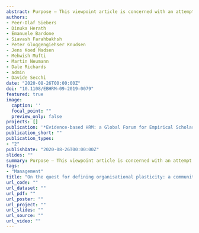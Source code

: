 ```yaml
---
abstract: Purpose – This viewpoint article is concerned with an attempt to advance organisational plasticity (OP) modelling concepts by using a novel community modelling framework (PhiloLab) from the social simulation community to drive the process of idea generation. In addition, the authors want to feed back their experience with PhiloLab as they believe that this way of idea generation could also be of interest to the wider evidence-based human resource management (EBHRM) community. Design/methodology/approach – The authors used some workshop sessions to brainstorm new conceptual ideas in a structured and efficient way with a multidisciplinary group of 14 (mainly academic) participants using PhiloLab. This is a tool from the social simulation community, which stimulates and formally supports discussions about philosophical questions of future societal models by means of developing conceptual agent-based simulation models. This was followed by an analysis of the qualitative data gathered during the PhiloLab sessions, feeding into the definition of a set of primary axioms of a plastic organisation. Findings – The PhiloLab experiment helped with defining a set of primary axioms of a plastic organisation, which are presented in this viewpoint article. The results indicated that the problem was rather complex, but it also showed good potential for an agent-based simulation model to tackle some of the key issues related to OP. The experiment also showed that PhiloLab was very useful in terms of knowledge and idea gathering. Originality/value – Through information gathering and open debates on how to create an agent-based simulation model of a plastic organisation, the authors could identify some of the characteristics of OP and start structuring some of the parameters for a computational simulation. With the outcome of the PhiloLab experiment, the authors are paving the way towards future exploratory computational simulation studies of OP.
authors:
- Peer-Olaf Siebers
- Dinuka Herath
- Emanuele Bardone
- Siavash Farahbakhsh
- Peter Gloggengiehser Knudsen
- Jens Koed Madsen
- Mehwish Mufti
- Martin Neumann
- Dale Richards
- admin
- Davide Secchi
date: "2020-08-26T00:00:00Z"
doi: "10.1108/EBHRM-09-2019-0079"
featured: true
image:
  caption: ''
  focal_point: ""
  preview_only: false
projects: []
publication: '*Evidence-based HRM: a Global Forum for Empirical Scholarship, 9*(2), 126-138'
publication_short: ""
publication_types:
- "2"
publishDate: "2020-08-26T00:00:00Z"
slides: ""
summary: Purpose – This viewpoint article is concerned with an attempt to advance organisational plasticity (OP) modelling concepts by using a novel community modelling framework (PhiloLab) from the social simulation community to drive the process of idea generation. In addition, the authors want to feed back their experience with PhiloLab as they believe that this way of idea generation could also be of interest to the wider evidence-based human resource management (EBHRM) community. Design/methodology/approach – The authors used some workshop sessions to brainstorm new conceptual ideas in a structured and efficient way with a multidisciplinary group of 14 (mainly academic) participants using PhiloLab. This is a tool from the social simulation community, which stimulates and formally supports discussions about philosophical questions of future societal models by means of developing conceptual agent-based simulation models. This was followed by an analysis of the qualitative data gathered during the PhiloLab sessions, feeding into the definition of a set of primary axioms of a plastic organisation. Findings – The PhiloLab experiment helped with defining a set of primary axioms of a plastic organisation, which are presented in this viewpoint article. The results indicated that the problem was rather complex, but it also showed good potential for an agent-based simulation model to tackle some of the key issues related to OP. The experiment also showed that PhiloLab was very useful in terms of knowledge and idea gathering. Originality/value – Through information gathering and open debates on how to create an agent-based simulation model of a plastic organisation, the authors could identify some of the characteristics of OP and start structuring some of the parameters for a computational simulation. With the outcome of the PhiloLab experiment, the authors are paving the way towards future exploratory computational simulation studies of OP.
tags:
- "Management"
title: "On the quest for defining organisational plasticity: a community modelling experiment"
url_code: ""
url_dataset: ""
url_pdf: ""
url_poster: ""
url_project: ""
url_slides: ""
url_source: ""
url_video: ""
---
```


<script type="text/javascript" src="//cdn.plu.mx/widget-details.js"></script>
<a href="https://plu.mx/plum/a/?doi=10.1108/EBHRM-09-2019-0079" class="plumx-details"></a>
